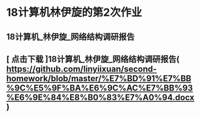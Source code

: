 # 18计算机林伊旋的第2次作业
## 18计算机_林伊旋_网络结构调研报告
##  [ 点击下载 ]18计算机_林伊旋_网络结构调研报告( https://github.com/linyiixuan/second-homework/blob/master/%E7%BD%91%E7%BB%9C%E5%9F%BA%E6%9C%AC%E7%BB%93%E6%9E%84%E8%B0%83%E7%A0%94.docx )

